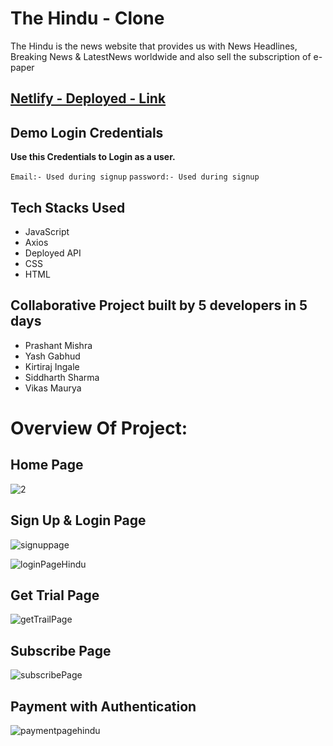 <h1>The Hindu - Clone </h1>

The Hindu is the news website that provides us with News Headlines, Breaking News &amp; LatestNews worldwide and also sell the subscription of e-paper


## [Netlify - Deployed - Link](https://warm-tartufo-8ea9c8.netlify.app/)


## Demo Login Credentials

**Use this Credentials to Login as a user.**

 `Email:- Used during signup`
 `password:- Used during signup`
 

## Tech Stacks Used

- JavaScript
- Axios
- Deployed API
- CSS
- HTML

## Collaborative Project built by 5 developers in 5 days

 * Prashant Mishra
 * Yash Gabhud
 * Kirtiraj Ingale
 * Siddharth Sharma
 * Vikas Maurya
 
# Overview Of Project:

## Home Page

![2](https://user-images.githubusercontent.com/101358022/205263439-97cdf4fc-9189-49a9-888d-0e9c0c111d97.png)


## Sign Up & Login Page

![signuppage](https://user-images.githubusercontent.com/101358022/215834137-e008d016-4a68-49d5-b148-8926bec33484.png)

![loginPageHindu](https://user-images.githubusercontent.com/101358022/215834256-aa2e7382-5ce6-4a0a-8579-f9e643afa671.png)

## Get Trial Page

![getTrailPage](https://user-images.githubusercontent.com/101358022/215834428-16e34322-c1f7-40c1-9e1b-7b96b398ce30.png)


## Subscribe Page 
![subscribePage](https://user-images.githubusercontent.com/101358022/215834290-46ee68f7-ee05-4259-8e8a-7b939f538e39.png)


## Payment with Authentication
![paymentpagehindu](https://user-images.githubusercontent.com/101358022/215834341-757139d8-522c-4980-a6d9-fe4274f23a06.png)









